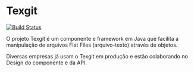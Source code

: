 Texgit
======

[![Build Status](https://ci-jrimum.rhcloud.com/buildStatus/icon?job=Texgit)](https://ci-jrimum.rhcloud.com)

O projeto Texgit é um componente e framework em Java que facilita a manipulação de arquivos Flat Files (arquivo-texto) através de objetos.

Diversas empresas já usam o Texgit em produção e estão colaborando no Design do componente e da API.

